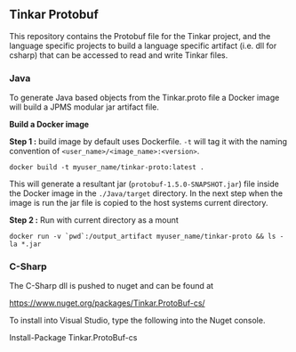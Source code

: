 ## Tinkar Protobuf

This repository contains the Protobuf file for the Tinkar project,
and the language specific projects to build a language specific artifact (i.e. dll for csharp)
that can be accessed to read and write Tinkar files.
### Java
To generate Java based objects from the Tinkar.proto file a Docker image will build a JPMS modular jar artifact file.

**Build a Docker image**

**Step 1 :** build image by default uses Dockerfile. `-t` will tag it with the naming convention of `<user_name>/<image_name>:<version>`.
```shell
docker build -t myuser_name/tinkar-proto:latest . 
```

This will generate a resultant jar (`protobuf-1.5.0-SNAPSHOT.jar`) file inside the Docker image in the `./Java/target` directory.
In the next step when the image is run the jar file is copied to the host systems current directory.

**Step 2 :** Run with current directory as a mount
```shell
docker run -v `pwd`:/output_artifact myuser_name/tinkar-proto && ls -la *.jar
```

### C-Sharp
The C-Sharp dll is pushed to nuget and can be found at

https://www.nuget.org/packages/Tinkar.ProtoBuf-cs/

To install into Visual Studio, type the following into the Nuget console.

Install-Package Tinkar.ProtoBuf-cs

